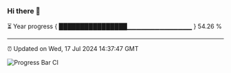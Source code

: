### Hi there 👋

⏳ Year progress { ████████████████▁▁▁▁▁▁▁▁▁▁▁▁▁▁ } 54.26 %

---

⏰ Updated on Wed, 17 Jul 2024 14:37:47 GMT

![Progress Bar CI](https://github.com/IshwaranRudhara/GIT-ACTION/workflows/Progress%20Bar%20CI/badge.svg)
